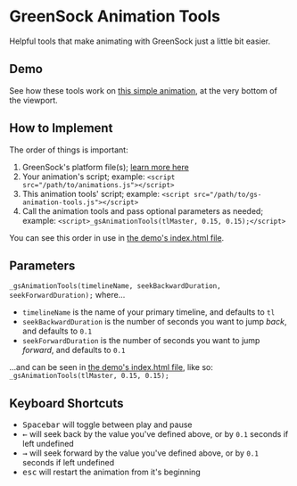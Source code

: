 # GreenSock Animation Tools

Helpful tools that make animating with GreenSock just a little bit easier.

## Demo

See how these tools work on [this simple animation](http://fromtheoutfit.github.io/gs-animation-tools/html/), at the very bottom of the viewport.

## How to Implement

The order of things is important:

1. GreenSock's platform file(s); [learn more here](http://greensock.com/get-started-js#loading)
2. Your animation's script; example: `<script src="/path/to/animations.js"></script>`
3. This animation tools' script; example: `<script src="/path/to/gs-animation-tools.js"></script>`
4. Call the animation tools and pass optional parameters as needed; example: `<script>_gsAnimationTools(tlMaster, 0.15, 0.15);</script>`

You can see this order in use in [the demo's index.html file](https://github.com/fromtheoutfit/gs-animation-tools/blob/master/html/index.html).

## Parameters

`_gsAnimationTools(timelineName, seekBackwardDuration, seekForwardDuration);` where…

* `timelineName` is the name of your primary timeline, and defaults to `tl`
* `seekBackwardDuration` is the number of seconds you want to jump _back_, and defaults to `0.1`
* `seekForwardDuration` is the number of seconds you want to jump _forward_, and defaults to `0.1`

…and can be seen in [the demo's index.html file](https://github.com/fromtheoutfit/gs-animation-tools/blob/master/html/index.html#L43), like so: `_gsAnimationTools(tlMaster, 0.15, 0.15);`

## Keyboard Shortcuts

* <kbd>Spacebar</kbd> will toggle between play and pause
* <kbd>&larr;</kbd> will seek back by the value you've defined above, or by `0.1` seconds if left undefined
* <kbd>&rarr;</kbd> will seek forward by the value you've defined above, or by `0.1` seconds if left undefined
* <kbd>esc</kbd> will restart the animation from it's beginning
